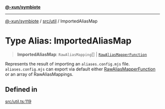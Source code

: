 [**@-xun/symbiote**](../../../README.md)

***

[@-xun/symbiote](../../../README.md) / [src/util](../README.md) / ImportedAliasMap

# Type Alias: ImportedAliasMap

> **ImportedAliasMap**: `RawAliasMapping`[] \| [`RawAliasMapperFunction`](RawAliasMapperFunction.md)

Represents the result of importing an `aliases.config.mjs` file.
`aliases.config.mjs` can export via default either
[RawAliasMapperFunction](RawAliasMapperFunction.md) or an array of RawAliasMappings.

## Defined in

[src/util.ts:119](https://github.com/Xunnamius/symbiote/blob/6888363ae81ec0a004cfcb164e5a634c45aca6a9/src/util.ts#L119)
